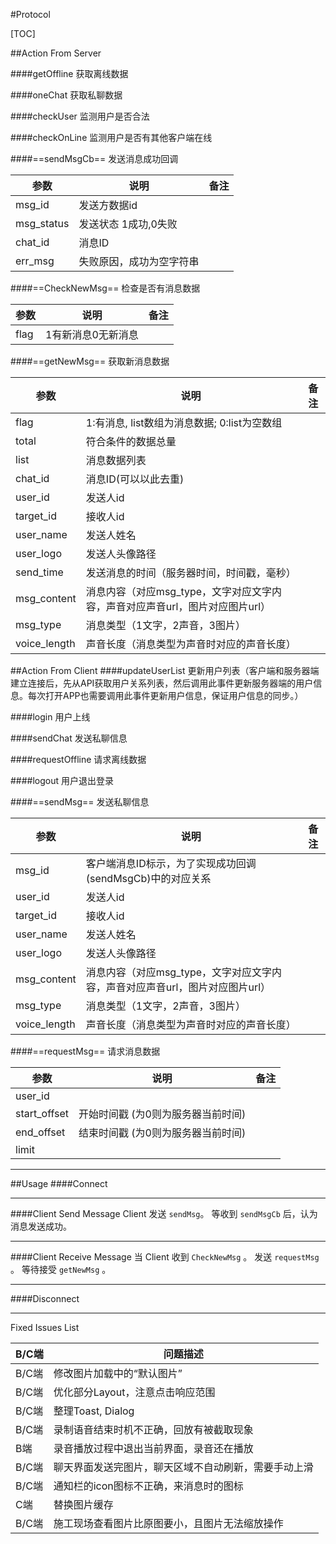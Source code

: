 #Protocol

[TOC]


##Action From Server

####getOffline
获取离线数据

####oneChat
获取私聊数据

####checkUser
监测用户是否合法

####checkOnLine
监测用户是否有其他客户端在线

####==sendMsgCb==
发送消息成功回调

| 参数 | 说明 |备注|
|--------|--------|--------|
|msg_id		|发送方数据id||
|msg_status	|发送状态 1成功,0失败||
|chat_id		|消息ID||
|err_msg		|失败原因，成功为空字符串|||


####==CheckNewMsg==
检查是否有消息数据

| 参数 | 说明 |备注|
|--------|--------|--------|
|flag		|1有新消息0无新消息|||

####==getNewMsg==
获取新消息数据

| 参数 | 说明 |备注|
|--------|--------|--------|
|flag|1:有消息, list数组为消息数据; 0:list为空数组||
|total|符合条件的数据总量||
|list|消息数据列表||
|chat_id|消息ID(可以以此去重)||
|user_id|发送人id||
|target_id|接收人id||
|user_name|发送人姓名||
|user_logo|发送人头像路径||
|send_time|发送消息的时间（服务器时间，时间戳，毫秒）||
|msg_content|消息内容（对应msg_type，文字对应文字内容，声音对应声音url，图片对应图片url）||
|msg_type|消息类型（1文字，2声音，3图片）||
|voice_length|	声音长度（消息类型为声音时对应的声音长度）|||


##Action From Client
####updateUserList
更新用户列表（客户端和服务器端建立连接后，先从API获取用户关系列表，然后调用此事件更新服务器端的用户信息。每次打开APP也需要调用此事件更新用户信息，保证用户信息的同步。）

####login
用户上线

####sendChat
发送私聊信息

####requestOffline
请求离线数据

####logout
用户退出登录

####==sendMsg==
发送私聊信息

| 参数 | 说明 |备注 |
|--------|--------|--------|
|msg_id|客户端消息ID标示，为了实现成功回调(sendMsgCb)中的对应关系||
|user_id|发送人id||
|target_id|接收人id||
|user_name|发送人姓名||
|user_logo|发送人头像路径||
|msg_content|消息内容（对应msg_type，文字对应文字内容，声音对应声音url，图片对应图片url）||
|msg_type|消息类型（1文字，2声音，3图片）||
|voice_length|	声音长度（消息类型为声音时对应的声音长度）|||



####==requestMsg==
请求消息数据

| 参数 | 说明 |备注|
|--------|--------|--------|
|user_id|||
|start_offset|开始时间戳 (为0则为服务器当前时间)||
|end_offset|结束时间戳 (为0则为服务器当前时间)||
|limit||||

_ _ _

##Usage
####Connect

- - -

####Client Send Message
Client 发送 `sendMsg`。
等收到 `sendMsgCb` 后，认为消息发送成功。

- - -

####Client Receive Message
当 Client 收到 `CheckNewMsg` 。
发送 `requestMsg` 。
等待接受 `getNewMsg` 。

- - -

####Disconnect

- - -


Fixed Issues List

|B/C端	|问题描述|
|--------|--------|
|B/C端	|修改图片加载中的“默认图片”|
|B/C端	|优化部分Layout，注意点击响应范围|
|B/C端	|整理Toast, Dialog|
|B/C端	|录制语音结束时机不正确，回放有被截取现象|
|B端		|录音播放过程中退出当前界面，录音还在播放|
|B/C端	|聊天界面发送完图片，聊天区域不自动刷新，需要手动上滑|
|B/C端	|通知栏的icon图标不正确，来消息时的图标|
|C端		|替换图片缓存|
|B/C端	|施工现场查看图片比原图要小，且图片无法缩放操作||
